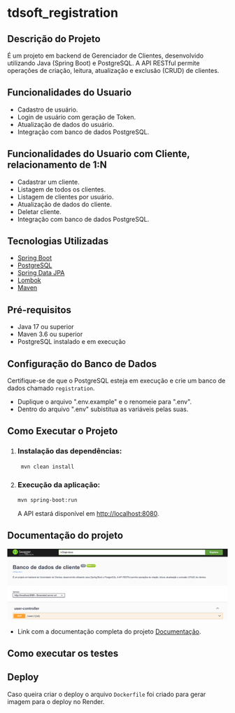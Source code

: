 # tdsoft_registration


## Descrição do Projeto
É um projeto em backend de Gerenciador de Clientes, desenvolvido utilizando Java (Spring Boot) e PostgreSQL. A API RESTful permite operações de criação, leitura, atualização e exclusão (CRUD) de clientes.

## Funcionalidades do Usuario
- Cadastro de usuário.
- Login de usuário com geração de Token.
- Atualização de dados do usuário.
- Integração com banco de dados PostgreSQL.

## Funcionalidades do Usuario com Cliente, relacionamento de 1:N
- Cadastrar um cliente.
- Listagem de todos os clientes.
- Listagem de clientes por usuário.
- Atualização de dados do cliente.
- Deletar cliente.
- Integração com banco de dados PostgreSQL.


## Tecnologias Utilizadas
- [Spring Boot](https://spring.io/projects/spring-boot)
- [PostgreSQL](https://www.postgresql.org/)
- [Spring Data JPA](https://spring.io/projects/spring-data-jpa)
- [Lombok](https://projectlombok.org/)
- [Maven](https://maven.apache.org/)


## Pré-requisitos
- Java 17 ou superior
- Maven 3.6 ou superior
- PostgreSQL instalado e em execução

## Configuração do Banco de Dados
Certifique-se de que o PostgreSQL esteja em execução e crie um banco de dados chamado `registration`. 

- Duplique o arquivo ".env.example" e o renomeie para ".env".
- Dentro do arquivo ".env" subistitua as variáveis pelas suas.


## Como Executar o Projeto

1. ### Instalação das dependências:
   
   ```bash
    mvn clean install
   ```
   
2. ### Execução da aplicação:
   ```bash
   mvn spring-boot:run
   ```


   A API estará disponível em [http://localhost:8080](http://localhost:8080).
  

## Documentação do projeto

![alt text](image-2.png)

- Link com a documentação completa do projeto [Documentação](http://localhost:8080/swagger-ui/index.html).


## Como executar os testes

## Deploy 

Caso queira criar o deploy o arquivo `Dockerfile` foi criado para gerar imagem para o deploy no Render.


